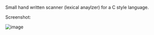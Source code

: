 Small hand written scanner (lexical anaylzer) for a C style language.

Screenshot:

![image](https://github.com/user-attachments/assets/4781f17f-4609-42c8-a040-a44982804616)

